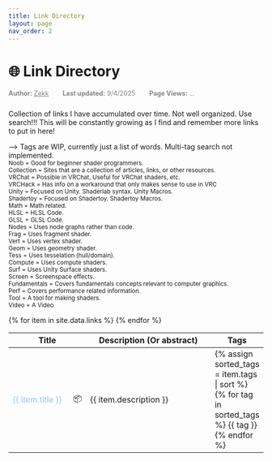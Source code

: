 ```yaml
---
title: Link Directory
layout: page
nav_order: 2
---
```

# 🌐 Link Directory
<div style="font-size: 0.9em; color: #858585ff; margin-bottom: 1.5rem;">
  <span style="margin-right: 1.5rem;"><strong>Author:</strong> <a href="{{ site.FirstPartyAuthorLink }}" style="color: inherit;">Zekk</a></span>
  <span style="margin-right: 1.5rem;"><strong>Last updated:</strong> 9/4/2025</span>
  <span><strong>Page Views: </strong><span id="hit-count">...</span></span>
</div>

Collection of links I have accumulated over time. Not well organized. Use search!!! This will be constantly growing as I find and remember more links to put in here! <br>

--> Tags are WIP, currently just a list of words. Multi-tag search not implemented. <br>
<small>Noob = Good for beginner shader programmers. <br>
Collection = Sites that are a collection of articles, links, or other resources. <br>
VRChat = Possible in VRChat, Useful for VRChat shaders, etc. <br>
VRCHack = Has info on a workaround that only makes sense to use in VRC <br>
Unity = Focused on Unity. Shaderlab syntax. Unity Macros. <br>
Shadertoy = Focused on Shadertoy. Shadertoy Macros. <br>
Math = Math related. <br>
HLSL = HLSL Code. <br>
GLSL = GLSL Code. <br>
Nodes = Uses node graphs rather than code. <br>
Frag = Uses fragment shader. <br>
Vert = Uses vertex shader. <br>
Geom = Uses geometry shader. <br>
Tess = Uses tesselation (hull/domain). <br>
Compute = Uses compute shaders. <br>
Surf = Uses Unity Surface shaders. <br>
Screen = Screenspace effects. <br>
Fundamentals = Covers fundamentals concepts relevant to computer graphics.<br>
Perf = Covers performance related information.<br>
Tool = A tool for making shaders.<br>
Video = A Video
</small>
 
<table id="linkTable"  style="width: 100%; border-collapse: collapse;">
  <thead>
    <tr>
      <th>Title</th>
      <th>Description (Or abstract)</th>
      <th>Tags</th>
    </tr>
  </thead>
  <tbody>
    {% for item in site.data.links %}
      <tr>
        <td>
        <div style="display: flex; justify-content: space-between; align-items: center; width: 100%; ">
            <a href="{{ item.url }}" target="_blank" 
            style="color: #8ec5ffff; text-decoration: none; width: 90%;" 
            onmouseover="this.style.color='#8effecff'; this.style.textDecoration='underline';" 
            onmouseout="this.style.color='#8ec5ffff'; this.style.textDecoration='none';" >
            {{ item.title }}
            </a>
            <a href="https://web.archive.org/web/2/{{ item.url }}" target="_blank" title="View on Wayback Machine" style="text-decoration: none;">
            📦
            </a>
        </div>
        </td>
        <td>{{ item.description }}</td>
        <td style="width:15%">
            {% assign sorted_tags = item.tags | sort %}
            {% for tag in sorted_tags %}
            <span class="tag">{{ tag }}</span>
            {% endfor %}
        </td>
      </tr>
    {% endfor %}
  </tbody>
</table>
